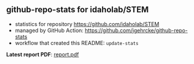 ## github-repo-stats for idaholab/STEM

- statistics for repository https://github.com/idaholab/STEM
- managed by GitHub Action: https://github.com/jgehrcke/github-repo-stats
- workflow that created this README: `update-stats`

**Latest report PDF**: [report.pdf](https://github.com/idaholab/repository-statistics/raw/main/idaholab/STEM/latest-report/report.pdf)

